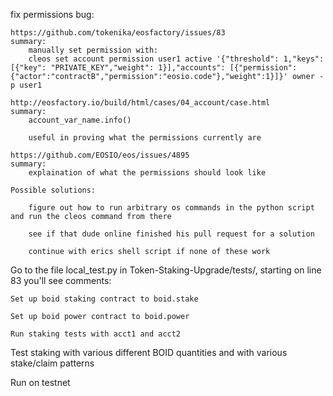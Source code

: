 

fix permissions bug:

	https://github.com/tokenika/eosfactory/issues/83
	summary:
		manually set permission with:
		cleos set account permission user1 active '{"threshold": 1,"keys": [{"key": "PRIVATE_KEY","weight": 1}],"accounts": [{"permission":{"actor":"contractB","permission":"eosio.code"},"weight":1}]}' owner -p user1

	http://eosfactory.io/build/html/cases/04_account/case.html
	summary:
		account_var_name.info()

		useful in proving what the permissions currently are

	https://github.com/EOSIO/eos/issues/4895
	summary:
		explaination of what the permissions should look like

	Possible solutions:

		figure out how to run arbitrary os commands in the python script and run the cleos command from there

		see if that dude online finished his pull request for a solution

		continue with erics shell script if none of these work


Go to the file local_test.py in Token-Staking-Upgrade/tests/, starting on line 83 you'll see comments:

	Set up boid staking contract to boid.stake

	Set up boid power contract to boid.power

	Run staking tests with acct1 and acct2



Test staking with various different BOID quantities and with various stake/claim patterns



Run on testnet

